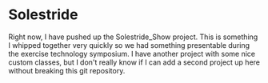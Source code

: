 # Solestride

Right now, I have pushed up the Solestride_Show project. This is something I whipped together very quickly so we had something presentable during the exercise technology symposium. I have another project with some nice custom classes, but I don't really know if I can add a second project up here without breaking this git repository.

